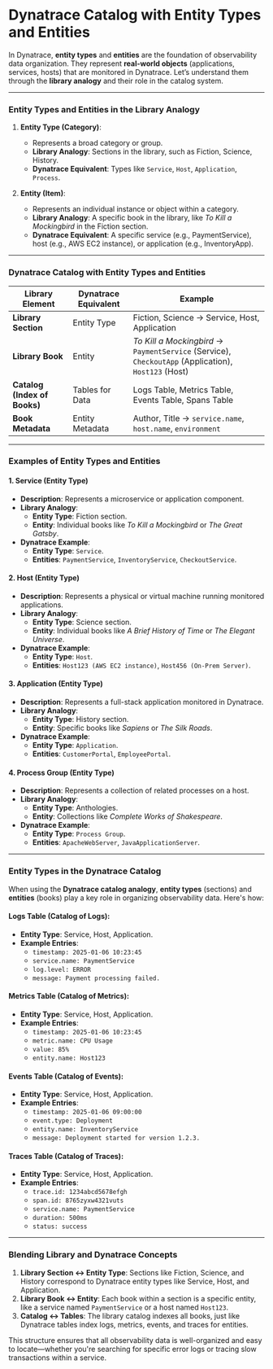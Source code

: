 
# **Dynatrace Catalog with Entity Types and Entities**

In Dynatrace, **entity types** and **entities** are the foundation of observability data organization. They represent **real-world objects** (applications, services, hosts) that are monitored in Dynatrace. Let’s understand them through the **library analogy** and their role in the catalog system.

---

### **Entity Types and Entities in the Library Analogy**

1. **Entity Type (Category)**:
   - Represents a broad category or group.
   - **Library Analogy**: Sections in the library, such as Fiction, Science, History.
   - **Dynatrace Equivalent**: Types like `Service`, `Host`, `Application`, `Process`.

2. **Entity (Item)**:
   - Represents an individual instance or object within a category.
   - **Library Analogy**: A specific book in the library, like *To Kill a Mockingbird* in the Fiction section.
   - **Dynatrace Equivalent**: A specific service (e.g., PaymentService), host (e.g., AWS EC2 instance), or application (e.g., InventoryApp).

---

### **Dynatrace Catalog with Entity Types and Entities**

| **Library Element**       | **Dynatrace Equivalent**      | **Example**                                                                                   |
|----------------------------|-------------------------------|-----------------------------------------------------------------------------------------------|
| **Library Section**        | Entity Type                  | Fiction, Science → Service, Host, Application                                                |
| **Library Book**           | Entity                       | *To Kill a Mockingbird* → `PaymentService` (Service), `CheckoutApp` (Application), `Host123` (Host) |
| **Catalog (Index of Books)**| Tables for Data              | Logs Table, Metrics Table, Events Table, Spans Table                                          |
| **Book Metadata**          | Entity Metadata              | Author, Title → `service.name`, `host.name`, `environment`                                    |

---

### **Examples of Entity Types and Entities**

#### **1. Service (Entity Type)**
   - **Description**: Represents a microservice or application component.
   - **Library Analogy**:
     - **Entity Type**: Fiction section.
     - **Entity**: Individual books like *To Kill a Mockingbird* or *The Great Gatsby*.
   - **Dynatrace Example**:
     - **Entity Type**: `Service`.
     - **Entities**: `PaymentService`, `InventoryService`, `CheckoutService`.

#### **2. Host (Entity Type)**
   - **Description**: Represents a physical or virtual machine running monitored applications.
   - **Library Analogy**:
     - **Entity Type**: Science section.
     - **Entity**: Individual books like *A Brief History of Time* or *The Elegant Universe*.
   - **Dynatrace Example**:
     - **Entity Type**: `Host`.
     - **Entities**: `Host123 (AWS EC2 instance)`, `Host456 (On-Prem Server)`.

#### **3. Application (Entity Type)**
   - **Description**: Represents a full-stack application monitored in Dynatrace.
   - **Library Analogy**:
     - **Entity Type**: History section.
     - **Entity**: Specific books like *Sapiens* or *The Silk Roads*.
   - **Dynatrace Example**:
     - **Entity Type**: `Application`.
     - **Entities**: `CustomerPortal`, `EmployeePortal`.

#### **4. Process Group (Entity Type)**
   - **Description**: Represents a collection of related processes on a host.
   - **Library Analogy**:
     - **Entity Type**: Anthologies.
     - **Entity**: Collections like *Complete Works of Shakespeare*.
   - **Dynatrace Example**:
     - **Entity Type**: `Process Group`.
     - **Entities**: `ApacheWebServer`, `JavaApplicationServer`.

---

### **Entity Types in the Dynatrace Catalog**

When using the **Dynatrace catalog analogy**, **entity types** (sections) and **entities** (books) play a key role in organizing observability data. Here's how:

#### **Logs Table** (Catalog of Logs):
   - **Entity Type**: Service, Host, Application.
   - **Example Entries**:
     - `timestamp: 2025-01-06 10:23:45`
     - `service.name: PaymentService`
     - `log.level: ERROR`
     - `message: Payment processing failed.`

#### **Metrics Table** (Catalog of Metrics):
   - **Entity Type**: Service, Host, Application.
   - **Example Entries**:
     - `timestamp: 2025-01-06 10:23:45`
     - `metric.name: CPU Usage`
     - `value: 85%`
     - `entity.name: Host123`

#### **Events Table** (Catalog of Events):
   - **Entity Type**: Service, Host, Application.
   - **Example Entries**:
     - `timestamp: 2025-01-06 09:00:00`
     - `event.type: Deployment`
     - `entity.name: InventoryService`
     - `message: Deployment started for version 1.2.3.`

#### **Traces Table** (Catalog of Traces):
   - **Entity Type**: Service, Host, Application.
   - **Example Entries**:
     - `trace.id: 1234abcd5678efgh`
     - `span.id: 8765zyxw4321vuts`
     - `service.name: PaymentService`
     - `duration: 500ms`
     - `status: success`

---

### **Blending Library and Dynatrace Concepts**

1. **Library Section ↔ Entity Type**: Sections like Fiction, Science, and History correspond to Dynatrace entity types like Service, Host, and Application.
2. **Library Book ↔ Entity**: Each book within a section is a specific entity, like a service named `PaymentService` or a host named `Host123`.
3. **Catalog ↔ Tables**: The library catalog indexes all books, just like Dynatrace tables index logs, metrics, events, and traces for entities.

This structure ensures that all observability data is well-organized and easy to locate—whether you're searching for specific error logs or tracing slow transactions within a service.
